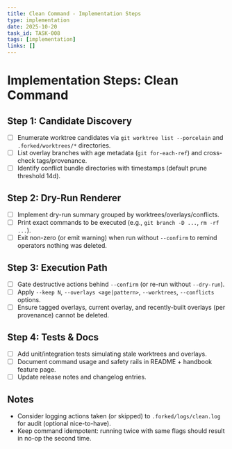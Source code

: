 ```yaml
---
title: Clean Command - Implementation Steps
type: implementation
date: 2025-10-20
task_id: TASK-008
tags: [implementation]
links: []
---
```


# Implementation Steps: Clean Command

## Step 1: Candidate Discovery
- [ ] Enumerate worktree candidates via `git worktree list --porcelain` and `.forked/worktrees/*` directories.
- [ ] List overlay branches with age metadata (`git for-each-ref`) and cross-check tags/provenance.
- [ ] Identify conflict bundle directories with timestamps (default prune threshold 14d).

## Step 2: Dry-Run Renderer
- [ ] Implement dry-run summary grouped by worktrees/overlays/conflicts.
- [ ] Print exact commands to be executed (e.g., `git branch -D ...`, `rm -rf ...`).
- [ ] Exit non-zero (or emit warning) when run without `--confirm` to remind operators nothing was deleted.

## Step 3: Execution Path
- [ ] Gate destructive actions behind `--confirm` (or re-run without `--dry-run`).
- [ ] Apply `--keep N`, `--overlays <age|pattern>`, `--worktrees`, `--conflicts` options.
- [ ] Ensure tagged overlays, current overlay, and recently-built overlays (per provenance) cannot be deleted.

## Step 4: Tests & Docs
- [ ] Add unit/integration tests simulating stale worktrees and overlays.
- [ ] Document command usage and safety rails in README + handbook feature page.
- [ ] Update release notes and changelog entries.

## Notes
- Consider logging actions taken (or skipped) to `.forked/logs/clean.log` for audit (optional nice-to-have).
- Keep command idempotent: running twice with same flags should result in no-op the second time.
